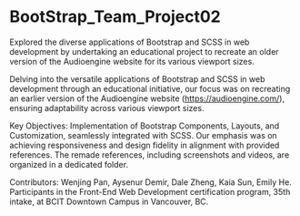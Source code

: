 # BootStrap_Team_Project02

Explored the diverse applications of Bootstrap and SCSS in web development by undertaking an educational project to recreate an older version of the Audioengine website for its various viewport sizes.

Delving into the versatile applications of Bootstrap and SCSS in web development through an educational initiative, our focus was on recreating an earlier version of the Audioengine website (https://audioengine.com/), ensuring adaptability across various viewport sizes.

Key Objectives: Implementation of Bootstrap Components, Layouts, and Customization, seamlessly integrated with SCSS. Our emphasis was on achieving responsiveness and design fidelity in alignment with provided references.
    The remade references, including screenshots and videos, are organized in a dedicated folder.

Contributors: Wenjing Pan, Aysenur Demir, Dale Zheng, Kaia Sun, Emily He.
    Participants in the Front-End Web Development certification program, 35th intake, at BCIT Downtown Campus in Vancouver, BC.
